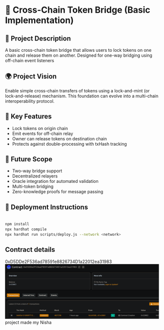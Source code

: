 # 🌉 Cross-Chain Token Bridge (Basic Implementation)

## 🧠 Project Description

A basic cross-chain token bridge that allows users to lock tokens on one chain and release them on another. Designed for one-way bridging using off-chain event listeners


## 🌍 Project Vision


Enable simple cross-chain transfers of tokens using a lock-and-mint (or lock-and-release) mechanism. This foundation can evolve into a multi-chain interoperability protocol.

## 🔑 Key Features

- Lock tokens on origin chain
- Emit events for off-chain relay
- Owner can release tokens on destination chain
- Protects against double-processing with txHash tracking

## 🚀 Future Scope

- Two-way bridge support
- Decentralized relayers
- Oracle integration for automated validation
- Multi-token bridging
- Zero-knowledge proofs for message passing

## 📜 Deployment Instructions

```bash

npm install
npx hardhat compile
npx hardhat run scripts/deploy.js --network <network>
```

## Contract details
0xD5DDe2F536ad78591e8826734D1a22012ea31983![alt text](image.png)
project made my Nisha 
